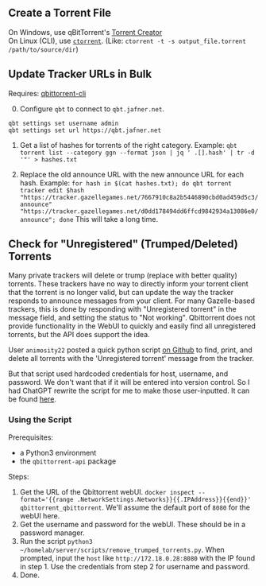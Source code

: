 ## Create a Torrent File
On Windows, use qBitTorrent's [Torrent Creator](https://www.ghacks.net/2019/09/20/how-to-create-a-private-torrent-using-qbittorrent/)  
On Linux (CLI), use [`ctorrent`](http://manpages.ubuntu.com/manpages/bionic/man1/ctorrent.1.html). (Like: `ctorrent -t -s output_file.torrent /path/to/source/dir`)

## Update Tracker URLs in Bulk
Requires: [qbittorrent-cli](https://github.com/fedarovich/qbittorrent-cli)

0. Configure `qbt` to connect to `qbt.jafner.net`.
```
qbt settings set username admin
qbt settings set url https://qbt.jafner.net
```

1. Get a list of hashes for torrents of the right category.
Example: `qbt torrent list --category ggn --format json | jq ' .[].hash' | tr -d '"' > hashes.txt`

2. Replace the old announce URL with the new announce URL for each hash. 
Example: `for hash in $(cat hashes.txt); do qbt torrent tracker edit $hash "https://tracker.gazellegames.net/7667910c8a2b5446890cbd0ad459d5c3/announce" "https://tracker.gazellegames.net/d0dd178494dd6ffcd9842934a13086e0/announce"; done`
This will take a long time.

## Check for "Unregistered" (Trumped/Deleted) Torrents
Many private trackers will delete or trump (replace with better quality) torrents. These trackers have no way to directly inform your torrent client that the torrent is no longer valid, but can update the way the tracker responds to announce messages from your client. For many Gazelle-based trackers, this is done by responding with "Unregistered torrent" in the message field, and setting the status to "Not working". Qbittorrent does not provide functionality in the WebUI to quickly and easily find all unregistered torrents, but the API does support the idea.  

User `animosity22` posted a quick python script [on Github](https://github.com/qbittorrent/qBittorrent/issues/11469#issuecomment-553459887) to find, print, and delete all torrents with the 'Unregistered torrent' message from the tracker.  

But that script used hardcoded credentials for host, username, and password. We don't want that if it will be entered into version control. So I had ChatGPT rewrite the script for me to make those user-inputted. It can be found [here](../../scripts/remove_trumped_torrents.py).

### Using the Script
Prerequisites: 
- a Python3 environment
- the `qbittorrent-api` package

Steps:
1. Get the URL of the Qbittorrent webUI. `docker inspect --format='{{range .NetworkSettings.Networks}}{{.IPAddress}}{{end}}' qbittorrent_qbittorrent`. We'll assume the default port of `8080` for the webUI here.
2. Get the username and password for the webUI. These should be in a password manager.
3. Run the script `python3 ~/homelab/server/scripts/remove_trumped_torrents.py`. When prompted, input the `host` like `http://172.18.0.28:8080` with the IP found in step 1. Use the credentials from step 2 for username and password.
4. Done.
